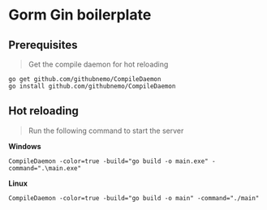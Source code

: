 # Gorm Gin boilerplate

## Prerequisites

> Get the compile daemon for hot reloading
```shell
go get github.com/githubnemo/CompileDaemon
go install github.com/githubnemo/CompileDaemon
```

## Hot reloading

> Run the following command to start the server

**Windows**
```shell
CompileDaemon -color=true -build="go build -o main.exe" -command=".\main.exe"
```

**Linux**
```shell
CompileDaemon -color=true -build="go build -o main" -command="./main"
```